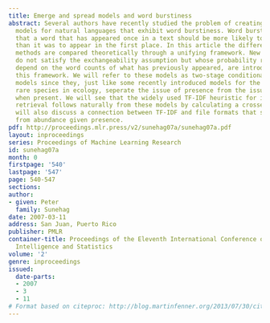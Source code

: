 ```yaml
---
title: Emerge and spread models and word burstiness
abstract: Several authors have recently studied the problem of creating exchangeable
  models for natural languages that exhibit word burstiness. Word burstiness means
  that a word that has appeared once in a text should be more likely to appear again
  than it was to appear in the first place. In this article the different existing
  methods are compared theoretically through a unifying framework. New models that
  do not satisfy the exchangeability assumption but whose probability revisions only
  depend on the word counts of what has previously appeared, are introduced within
  this framework. We will refer to these models as two-stage conditional presence/abundance
  models since they, just like some recently introduced models for the abundance of
  rare species in ecology, seperate the issue of presence from the issue of abundance
  when present. We will see that the widely used TF-IDF heuristic for information
  retrieval follows naturally from these models by calculating a crossentropy. We
  will also discuss a connection between TF-IDF and file formats that seperate presence
  from abundance given presence.
pdf: http://proceedings.mlr.press/v2/sunehag07a/sunehag07a.pdf
layout: inproceedings
series: Proceedings of Machine Learning Research
id: sunehag07a
month: 0
firstpage: '540'
lastpage: '547'
page: 540-547
sections: 
author:
- given: Peter
  family: Sunehag
date: 2007-03-11
address: San Juan, Puerto Rico
publisher: PMLR
container-title: Proceedings of the Eleventh International Conference on Artificial
  Intelligence and Statistics
volume: '2'
genre: inproceedings
issued:
  date-parts:
  - 2007
  - 3
  - 11
# Format based on citeproc: http://blog.martinfenner.org/2013/07/30/citeproc-yaml-for-bibliographies/
---
```

